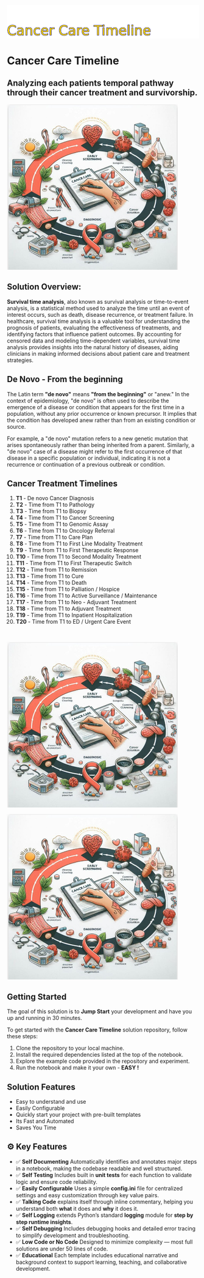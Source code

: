 ![Image image_filename](solution_sign.png)
    
# Cancer Care Timeline 

## Analyzing each patients temporal pathway through their cancer treatment and survivorship.

    
![Solution](code.png)

    

## Solution Overview: 

**Survival time analysis**, also known as survival analysis or time-to-event analysis, is a statistical method used to analyze the time until an event of interest occurs, such as death, disease recurrence, or treatment failure. In healthcare, survival time analysis is a valuable tool for understanding the prognosis of patients, evaluating the effectiveness of treatments, and identifying factors that influence patient outcomes. By accounting for censored data and modeling time-dependent variables, survival time analysis provides insights into the natural history of diseases, aiding clinicians in making informed decisions about patient care and treatment strategies.

## De Novo - From the beginning

The Latin term **"de novo"** means **"from the beginning"** or "anew." In the context of epidemiology, "de novo" is often used to describe the emergence of a disease or condition that appears for the first time in a population, without any prior occurrence or known precursor. It implies that the condition has developed anew rather than from an existing condition or source.

For example, a "de novo" mutation refers to a new genetic mutation that arises spontaneously rather than being inherited from a parent. Similarly, a "de novo" case of a disease might refer to the first occurrence of that disease in a specific population or individual, indicating it is not a recurrence or continuation of a previous outbreak or condition.


 ## Cancer Treatment Timelines 
 1. **T1** - De novo Cancer Diagnosis 
  2. **T2** - Time from T1 to Pathology 
  3. **T3** - Time from T1 to Biopsy 
  4. **T4** - Time from T1 to Cancer Screening 
  5. **T5** - Time from T1 to Genomic Assay 
  6. **T6** - Time from T1 to Oncology Referral 
  7. **T7** - Time from T1 to Care Plan 
  8. **T8** - Time from T1 to First Line Modality Treatment 
  9. **T9** - Time from T1 to First Therapeutic Response 
  10. **T10** - Time from T1 to Second Modality Treatment 
  11. **T11** - Time from T1 to First Therapeutic Switch 
  12. **T12** - Time from T1 to Remission 
  13. **T13** - Time from T1 to Cure 
  14. **T14** - Time from T1 to Death 
  15. **T15** - Time from T1 to Palliation / Hospice 
  16. **T16** - Time from T1 to Active Surveillance / Maintenance 
  17. **T17** - Time from T1 to Neo - Adjuvant Treatment 
  18. **T18** - Time from T1 to Adjuvant Treatment 
  19. **T19** - Time from T1 to Inpatient Hospitalization 
  20. **T20** - Time from T1 to ED / Urgent Care Event 
 <br>

![Solution](code.png)

    
![Solution](code.png)

    
## Getting Started

The goal of this solution is to **Jump Start** your development and have you up and running in 30 minutes. 

To get started with the **Cancer Care Timeline** solution repository, follow these steps:
1. Clone the repository to your local machine.
2. Install the required dependencies listed at the top of the notebook.
3. Explore the example code provided in the repository and experiment.
4. Run the notebook and make it your own - **EASY !**
    
## Solution Features

- Easy to understand and use  
- Easily Configurable 
- Quickly start your project with pre-built templates
- Its Fast and Automated
- Saves You Time 



## ⚙️ Key Features

- ✅ **Self Documenting** Automatically identifies and annotates major steps in a notebook, making the codebase readable and well structured.
- ✅ **Self Testing** Includes built in **unit tests** for each function to validate logic and ensure code reliability.
- ✅ **Easily Configurable** Uses a simple **config.ini** file for centralized settings and easy customization through key value pairs.
- ✅ **Talking Code** explains itself through inline commentary, helping you understand both **what** it does and **why** it does it.
- ✅ **Self Logging** extends Python’s standard **logging** module for **step by step runtime insights**.
- ✅ **Self Debugging** Includes debugging hooks and detailed error tracing to simplify development and troubleshooting.
- ✅ **Low Code or  No Code** Designed to minimize complexity — most full solutions are under 50 lines of code.
- ✅ **Educational** Each template includes educational narrative and background context to support learning, teaching, and collaborative development.

    